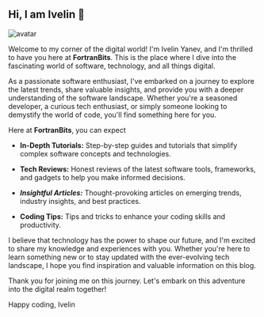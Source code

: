 ## Hi, I am Ivelin 👋

<img class="avatar" src="/images/avatar.jpg" alt="avatar">

Welcome to my corner of the digital world! I'm Ivelin Yanev, and I'm thrilled to have you here at **FortranBits**. This is the place where I dive into the fascinating world of software, technology, and all things digital.

As a passionate software enthusiast, I've embarked on a journey to explore the latest trends, share valuable insights, and provide you with a deeper understanding of the software landscape. Whether you're a seasoned developer, a curious tech enthusiast, or simply someone looking to demystify the world of code, you'll find something here for you.

Here at **FortranBits**, you can expect

* **In-Depth Tutorials:** Step-by-step guides and tutorials that simplify complex software concepts and technologies.

* **Tech Reviews:** Honest reviews of the latest software tools, frameworks, and gadgets to help you make informed decisions.

* ***Insightful Articles:*** Thought-provoking articles on emerging trends, industry insights, and best practices.

* **Coding Tips:** Tips and tricks to enhance your coding skills and productivity.

I believe that technology has the power to shape our future, and I'm excited to share my knowledge and experiences with you. Whether you're here to learn something new or to stay updated with the ever-evolving tech landscape, I hope you find inspiration and valuable information on this blog.

Thank you for joining me on this journey. Let's embark on this adventure into the digital realm together!

Happy coding,
Ivelin
